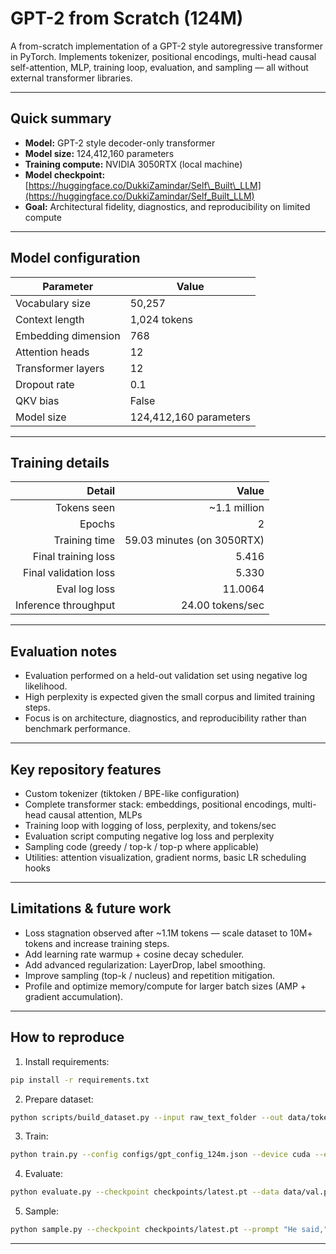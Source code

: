 # GPT-2 from Scratch (124M)

A from-scratch implementation of a GPT-2 style autoregressive transformer in PyTorch. Implements tokenizer, positional encodings, multi-head causal self-attention, MLP, training loop, evaluation, and sampling — all without external transformer libraries.

---

## Quick summary

* **Model:** GPT-2 style decoder-only transformer
* **Model size:** 124,412,160 parameters
* **Training compute:** NVIDIA 3050RTX (local machine)
* **Model checkpoint:** [https://huggingface.co/DukkiZamindar/Self\_Built\_LLM](https://huggingface.co/DukkiZamindar/Self_Built_LLM)
* **Goal:** Architectural fidelity, diagnostics, and reproducibility on limited compute

---

## Model configuration

| Parameter           | Value                  |
| ------------------- | ---------------------- |
| Vocabulary size     | 50,257                 |
| Context length      | 1,024 tokens           |
| Embedding dimension | 768                    |
| Attention heads     | 12                     |
| Transformer layers  | 12                     |
| Dropout rate        | 0.1                    |
| QKV bias            | False                  |
| Model size          | 124,412,160 parameters |

---

## Training details

|                Detail |                      Value |
| --------------------: | -------------------------: |
|           Tokens seen |              \~1.1 million |
|                Epochs |                          2 |
|         Training time | 59.03 minutes (on 3050RTX) |
|   Final training loss |                      5.416 |
| Final validation loss |                      5.330 |
|         Eval log loss |                    11.0064 |
|  Inference throughput |           24.00 tokens/sec |

---

## Evaluation notes

* Evaluation performed on a held-out validation set using negative log likelihood.
* High perplexity is expected given the small corpus and limited training steps.
* Focus is on architecture, diagnostics, and reproducibility rather than benchmark performance.

---

## Key repository features

* Custom tokenizer (tiktoken / BPE-like configuration)
* Complete transformer stack: embeddings, positional encodings, multi-head causal attention, MLPs
* Training loop with logging of loss, perplexity, and tokens/sec
* Evaluation script computing negative log loss and perplexity
* Sampling code (greedy / top-k / top-p where applicable)
* Utilities: attention visualization, gradient norms, basic LR scheduling hooks

---

## Limitations & future work

* Loss stagnation observed after \~1.1M tokens — scale dataset to 10M+ tokens and increase training steps.
* Add learning rate warmup + cosine decay scheduler.
* Add advanced regularization: LayerDrop, label smoothing.
* Improve sampling (top-k / nucleus) and repetition mitigation.
* Profile and optimize memory/compute for larger batch sizes (AMP + gradient accumulation).

---

## How to reproduce

1. Install requirements:

```bash
pip install -r requirements.txt
```

2. Prepare dataset:

```bash
python scripts/build_dataset.py --input raw_text_folder --out data/tokenized_dataset.pt
```

3. Train:

```bash
python train.py --config configs/gpt_config_124m.json --device cuda --epochs 2
```

4. Evaluate:

```bash
python evaluate.py --checkpoint checkpoints/latest.pt --data data/val.pt
```

5. Sample:

```bash
python sample.py --checkpoint checkpoints/latest.pt --prompt "He said,"
```

---


